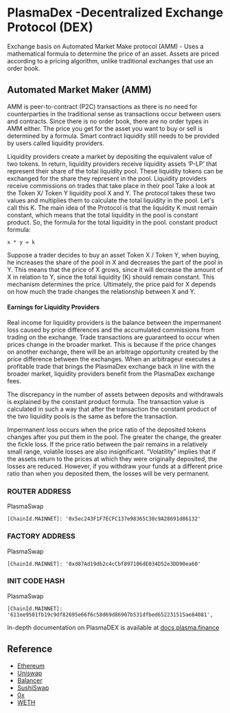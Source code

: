 # PlasmaDex -Decentralized Exchange Protocol (DEX)
Exchange basis on Automated Market Make protocol (AMM) - Uses a mathematical formula to determine the price of an asset. Assets are priced according to a pricing algorithm, unlike traditional exchanges that use an order book.
## Automated Market Maker (AMM)
AMM is peer-to-contract  (P2C) transactions as there is no need for counterparties in the traditional sense as transactions occur between users and contracts. Since there is no order book, there are no order types in AMM either. The price you get for the asset you want to buy or sell is determined by a formula. Smart contract liquidity still needs to be provided by users called liquidity providers.
 
Liquidity providers create a market by depositing the equivalent value of two tokens. In return, liquidity providers receive liquidity assets ‘P-LP’ that represent their share of the total liquidity pool. These liquidity tokens can be exchanged for the share they represent in the pool. Liquidity providers receive commissions on trades that take place in their pool
Take a look at the Token X/ Token Y  liquidity pool X and Y. The protocol takes these two values and multiplies them to calculate the total liquidity in the pool. Let's call this K. The main idea of the Protocol is that the liquidity K must remain constant, which means that the total liquidity in the pool is constant product. So, the formula for the total liquidity in the pool. 
constant product formula:

```
x * y = k
```
 
Suppose a trader decides to buy an asset Token X /  Token Y, when buying, he increases the share of the pool in X and decreases the part of the pool in Y. This means that the price of X grows, since it will decrease the amount of X in relation to Y, since the total liquidity (K) should remain constant. This mechanism determines the price. Ultimately, the price paid for X depends on how much the trade changes the relationship between X and Y. 
 
 
#### Earnings for Liquidity Providers
Real income for liquidity providers is the balance between the impermanent loss caused by price differences and the accumulated commissions from trading on the exchange.
Trade transactions are guaranteed to occur when prices change in the broader market. This is because if the price changes on another exchange, there will be an arbitrage opportunity created by the price difference between the exchanges. When an arbitrageur executes a profitable trade that brings the PlasmaDex exchange back in line with the broader market, liquidity providers benefit from the PlasmaDex exchange fees. 
 
The discrepancy in the number of assets between deposits and withdrawals is explained by the constant product formula.
The transaction value is calculated in such a way that after the transaction the constant product of the two liquidity pools is the same as before the transaction.
 
Impermanent loss occurs when the price ratio of the deposited tokens changes after you put them in the pool. The greater the change, the greater the fickle loss. If the price ratio between the pair remains in a relatively small range, volatile losses are also insignificant.  “Volatility” implies that if the assets return to the prices at which they were originally deposited, the losses are reduced. However, if you withdraw your funds at a different price ratio than when you deposited them, the losses will be very permanent. 

### ROUTER ADDRESS 

PlasmaSwap
```
[ChainId.MAINNET]: '0x5ec243F1F7ECFC137e98365C30c9A28691d86132'
```

### FACTORY ADDRESS 

PlasmaSwap
```
[ChainId.MAINNET]: '0xd87Ad19db2c4cCbf897106dE034D52e3DD90ea60'
```

### INIT CODE HASH

PlasmaSwap
```
[ChainId.MAINNET]: '611ee9501fb19c9df82695e66f6c58d69d86907b531dfbed652231515ae84081',
```


In-depth documentation on PlasmaDEX is available at [docs.plasma.finance](https://docs.plasma.finance)
## Reference
- [Ethereum](https://ethereum.org/)
- [Uniswap](https://github.com/Uniswap)
- [Balancer](https://github.com/balancer-labs)
- [SushiSwap](https://github.com/sushiswap)
- [0x](https://0x.org/)
- [WETH](https://weth.io)
